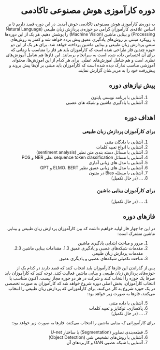 <div dir="rtl" align='right'>

# دوره کارآموزی هوش مصنوعی تاکادمی

به دوره‌ی کارآموزی هوش مصنوعی تاکادمی خوش آمدید. در این دوره قصد داریم تا بر اساس علاقه‌ی کارآموزان گرامی دو حوزه‌ی پردازش زبان طبیعی (Natural Language Processing) و بینایی ماشین (Machine Vision) را پوشش دهیم. هر یک از این دوره‌ها با رویکرد مبتنی بر روش‌های یادگیری عمیق پیش برده خواهد شد و کمتر به روش‌های سنتیِ پردازش زبان طبیعی و بینایی ماشین پرداخته خواهد شد. 
برای هر یک از این دو حوزه چندین فاز طراحی شده است که کارآموزان باید هر فاز را متناسب با زمانی که برای آن اختصاص داده شده است به سرانجام برسانند. این فازها هم شامل آموزش‌های نظری است و هم شامل آموزش‌های عملی. برای هر کدام از این آموزش‌ها، محتوای آموزشی مناسب تدارک دیده شده است که کارآموزان باید مبتنی بر آن‌ها پیش بروند و پیش‌رفت خود را به مربی‌شان گزارش نمایند.

  ## پیش نیازهای دوره
  1. آشنایی با برنامه نویسی پایتون
  2. آشنایی با یادگیری ماشین و شبکه های عصبی

  ## اهداف دوره

### برای کارآموزان پردازش زبان طبیعی

1. آشنایی با دادگان متنی
2. آشنایی با انواع تعبیه کلمات
3. آشنایی با مسائل دسته بندی متن نظیر (sentiment analysis)
4. آشنایی با مسائل sequence token classification نظیر NER و POS
5. آشنایی با مدل های زبانی آماری
6. آشنایی با مدل های زبانی عمیق نظیر ELMO، BERT و GPT
7. آشنایی با مسئله Bias در متنون
8. ... (در حال تکمیل)

### برای کارآموزان بینایی ماشین
1. ... (در حال تکمیل)

  ##  فازهای دوره

  در این جا چهار فاز اولیه خواهیم داشت که بین کارآموزان پردازش زبان طبیعی و بینایی ماشین مشترک است:
  1. مرور و مباحث ابتدایی یادگیری ماشین
  2. مقدمات شبکه‌های عصبی و یادگیری عمیق
    1.3. مقدامات بینایی ماشین
    2.3. مقدمات پردازش زبان طبیعی
  4. مباحث تکمیلی شبکه‌های عصبی و یادیگری عمیق


پس از گذراندن این فازها کارآموزان باید انتخاب کنند که قصد دارند در کدام یک از حوزه‌های پردازش زبان طبیعی و بینایی ماشین فعالیت کنند. توجه کنید که کارآموزان باید صرفا یک حوزه را انتخاب کنند و شرکت در هر دو حوزه مجاز نیست.
اکنون متناسب با انتخاب کارآموزان، بخش اصلی دوره شروع خواهد شد که کارآموزان به صورت تخصصی در یک حوزه شروع به کار می‌کنند. برای کارآموزانی که پردازش زبان طبیعی را انتخاب می‌کنند، فازها به صورت زیر خواهد بود:

  5. آشنایی با داده متنی
  6. پاکسازی، توکنایز و تعبیه کلمات
  7. ... (در حال تکمیل)

برای کارآموزانی که بینایی ماشین را انتخاب می‌کنند، فازها به صورت زیر خواهد بود:

  5. قطعه‌بندی تصاویر (Segmentation) با ساختار U-net
  6. آشنایی با روش‌های تشخیص شی (Object Detection)
  7. آشنایی با شبکه عصبی GAN و کاربردهای آن
